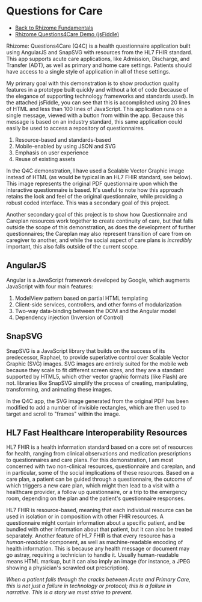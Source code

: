Questions for Care
==================

+ [Back to Rhizome Fundamentals](https://github.com/phollott/rhizome/blob/master/README.md)
+ [Rhizome Questions4Care Demo (jsFiddle)](http://jsfiddle.net/phollott/gku1cd8n/)

Rhizome: Questions4Care (Q4C) is a health questionnaire application built using AngularJS and SnapSVG with resources from the HL7 FHIR standard. This app supports acute care applications, like Admission, Discharge, and Transfer (ADT), as well as primary and home care settings. Patients should have access to a single style of application in all of these settings.

My primary goal with this demonstration is to show production quality features in a prototype built quickly and without a lot of code (because of the elegance of supporting technology frameworks and standards used). In the attached jsFiddle, you can see that this is accomplished using 20 lines of HTML and less than 100 lines of JavaScript. This application runs on a single message, viewed with a button from within the app. Because this message is based on an industry standard, this same application could easily be used to access a repository of questionnaires.

1. Resource-based and standards-based
2. Mobile-enabled by using JSON and SVG
3. Emphasis on user experience
4. Reuse of existing assets

In the Q4C demonstration, I have used a Scalable Vector Graphic image instead of HTML (as would be typical in an HL7 FHIR standard, see below). This image represents the original PDF questionnaire upon which the interactive questionnaire is based. It's useful to note how this approach retains the look and feel of the original questionnaire, while providing a robust coded interface. This was a secondary goal of this project.

Another secondary goal of this project is to show how Questionnaire and Careplan resources work together to create continuity of care, but that falls outside the scope of this demonstration, as does the development of further questionnaires; the Careplan may also represent transition of care from on caregiver to another, and while the social aspect of care plans is *incredibly* important, this also falls outside of the current scope.

AngularJS
---------
Angular is a JavaScript framework developed by Google, which augments JavaScript with four main features:

1. ModelView pattern based on partial HTML templating
2. Client-side services, controllers, and other forms of modularization
3. Two-way data-binding between the DOM and the Angular model
4. Dependency injection (Inversion of Control)

SnapSVG
-------
SnapSVG is a JavaScript library that builds on the success of its predecessor, Raphael, to provide superlative control over Scalable Vector Graphic (SVG) images. SVG images are entirely suited for the mobile web because they scale to fit different screen sizes, and they are a standard supported by HTML5, which other vector graphic formats (like Flash) are not. libraries like SnapSVG simplify the process of creating, manipulating, transforming, and animating these images.

In the Q4C app, the SVG image generated from the original PDF has been modified to add a number of invisible rectangles, which are then used to target and scroll to "frames" within the image. 

HL7 Fast Healthcare Interoperability Resources
----------------------------------------------
HL7 FHIR is a health information standard based on a core set of resources for health, ranging from clinical observations and medication prescriptions to questionnaires and care plans. For this demonstration, I am most concerned with two non-clinical resources, questionnaire and careplan, and in particular, some of the social implications of these resources. Based on a care plan, a patient can be guided through a questionnaire, the outcome of which triggers a new care plan, which might then lead to a visit with a healthcare provider, a follow up questionnaire, or a trip to the emergency room, depending on the plan and the patient's questionnaire responses.

HL7 FHIR is resource-based, meaning that each individual resource can be used in isolation or in composition with other FHIR resources. A questionnaire might contain information about a specific patient, and be bundled with other information about that patient, but it can also be treated separately. Another feature of HL7 FHIR is that every resource has a *human-readable* component, as well as machine-readable encoding of health information. This is because any health message or document may go astray, requiring a technician to handle it. Usually human-readable means HTML markup, but it can also imply an image (for instance, a JPEG showing a physician's scrawled out prescription).


*When a patient falls through the cracks between Acute and Primary Care, this is not just a failure in technology or protocol; this is a failure in narrative. This is a story we must strive to prevent.*
